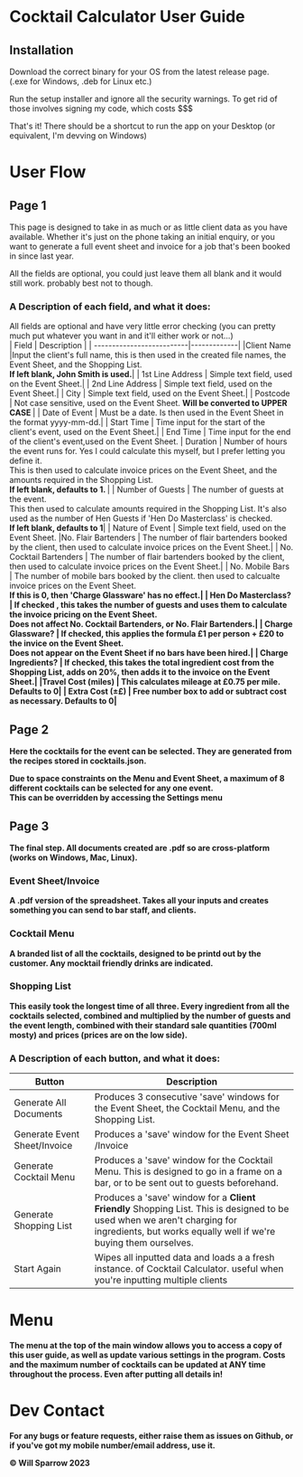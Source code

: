 # Cocktail Calculator User Guide #

## Installation ##
Download the correct binary for your OS from the latest release page.<br>
(.exe for Windows, .deb for Linux etc.)

Run the setup installer and ignore all the security warnings. To get rid of those involves signing my code, which costs $$$

That's it! There should be a shortcut to run the app on your Desktop (or equivalent, I'm devving on Windows)

# User Flow #
## Page 1 ##
This page is designed to take in as much or as little client data as you have available. Whether it's just on the phone taking an initial enquiry, or you want to generate a full event sheet and invoice for a job that's been booked in since last year.

All the fields are optional, you could just leave them all blank and it would still work. probably best not to though.

### A Description of each field, and what it does: ###

All fields are optional and have very little error checking (you can pretty much put whatever you want in and it'll either work or not...)
<br>
| Field                     | Description |
| --------------------------|-------------|
|Client Name                |Input the client's full name, this is then used in the created file names, the Event Sheet, and the Shopping List. <br><b>If left blank, John Smith is used.</b>|
| 1st Line Address          | Simple text field, used on the Event Sheet.|
| 2nd Line Address          | Simple text field, used on the Event Sheet.|
| City                      | Simple text field, used on the Event Sheet.|
| Postcode                  | Not case sensitive, used on the Event Sheet. <b> Will be converted to UPPER CASE </b>|
| Date of Event             | Must be a date. Is then used in the Event Sheet in the format yyyy-mm-dd.|
| Start Time                | Time input for the start of the client's event, used on the Event Sheet.|
| End Time                  | Time input for the end of the client's event,used on the Event Sheet.
| Duration                  |  Number of hours the event runs for. Yes I could calculate this myself, but I prefer letting you define it.<br> This is then used to calculate invoice prices on the Event Sheet, and the amounts required in the Shopping List. <br> <b>If left blank, defaults to 1. </b>|
| Number of Guests         | The number of guests at the event.<br> This then used to calculate amounts required in the Shopping List. It's also used as the number of Hen Guests if 'Hen Do Masterclass' is checked.<br><b>If left blank, defaults to 1</b>|
| Nature of Event           | Simple text field, used on the Event Sheet.
|No. Flair Bartenders       | The number of flair bartenders booked by the client, then used to calculate invoice prices on the Event Sheet.|
| No. Cocktail Bartenders   | The number of flair bartenders booked by the client, then used to calculate invoice prices on the Event Sheet.|
| No. Mobile Bars            | The number of mobile bars booked by the client. then used to calcualte invoice prices on the Event Sheet. <br> <b>If this is 0, then 'Charge Glassware' has no effect.|
| Hen Do Masterclass?       | <b>If checked </b>, this takes the number of guests and uses them to calculate the invoice pricing on the Event Sheet. <br><b>Does not affect No. Cocktail Bartenders, or No. Flair Bartenders.</b>|
| Charge Glassware?         | If checked, this applies the formula £1 per person + £20 to the invice on the Event Sheet. <br><b> Does not appear on the Event Sheet if no bars have been hired.</b>|
| Charge Ingredients?       | If checked, this takes the total ingredient cost from the Shopping List, adds on 20%, then adds it to the invoice on the Event Sheet.|
|Travel Cost (miles)        | This calculates mileage at £0.75 per mile. <br> <b>Defaults to 0</b>|
| Extra Cost (±£)           | Free number box to add or subtract cost as necessary. <b> Defaults to 0</b>|


## Page 2 ##

Here the cocktails for the event can be selected. They are generated from the recipes stored in cocktails.json.

<b>Due to space constraints on the Menu and Event Sheet, a maximum of 8 different cocktails can be selected for any one event.</b> <br>This can be overridden by accessing the Settings menu

## Page 3 ##

The final step. All documents created are .pdf so are cross-platform (works on Windows, Mac, Linux). 

### Event Sheet/Invoice ###
A .pdf version of the spreadsheet. Takes all your inputs and creates something you can send to bar staff, and clients.

### Cocktail Menu ###
A branded list of all the cocktails, designed to be printd out by the customer. Any mocktail friendly drinks are indicated.

### Shopping List ###
This easily took the longest time of all three. Every ingredient from all the cocktails selected, combined and multiplied by the number of guests and the event length, combined with their standard sale quantities (700ml mosty) and prices (prices are on the low side).

### A Description of each button, and what it does: ###
| Button | Description|
| --- | --- |
|Generate All Documents | Produces 3 consecutive 'save' windows for the Event Sheet, the Cocktail Menu, and the Shopping List.|
| Generate Event Sheet/Invoice | Produces a 'save' window for the Event Sheet /Invoice|
| Generate Cocktail Menu | Produces a 'save' window for the Cocktail Menu. This is designed to go in a frame on a bar, or to be sent out to guests beforehand.|
| Generate Shopping List | Produces a 'save' window for a <b> Client Friendly </b> Shopping List. This is designed to be used when we aren't charging for ingredients, but works equally well if we're buying them ourselves.|
| Start Again|   Wipes all inputted data and loads a a fresh instance. of Cocktail Calculator. useful when you're inputting multiple clients|
# Menu #
The menu at the top of the main window allows you to access a copy of this user guide, as well as update various settings in the program. Costs and the maximum number of cocktails can be updated at ANY time throughout the process. Even after putting all details in!
# Dev Contact #

For any bugs or feature requests, either raise them as issues on Github, or if you've got my mobile number/email address, use it.

© Will Sparrow 2023